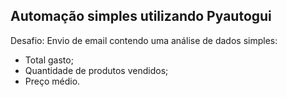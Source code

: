 ## Automação simples utilizando Pyautogui
Desafio: Envio de email contendo uma análise de dados simples:

- Total gasto;
- Quantidade de produtos vendidos;
- Preço médio.
